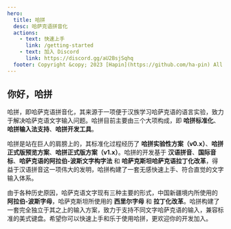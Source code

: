 ```yaml
---
hero:
  title: 哈拼
  desc: 哈萨克语拼音化
  actions:
    - text: 快速上手
      link: /getting-started
    - text: 加入 Discord
      link: https://discord.gg/aU2BsjSqhq
  footer: Copyright &copy; 2023 [Hapin](https://github.com/ha-pin) All Rights Reserved <br />Powered by [dumi](https://d.umijs.org)
---
```


## 你好，哈拼

哈拼，即哈萨克语拼音化，其来源于一项便于汉族学习哈萨克语的语言实验，致力于解决哈萨克语文字输入问题。哈拼目前主要由三个大项构成，即 **哈拼标准化**、**哈拼输入法支持**、**哈拼开发工具**。

哈拼是站在巨人的肩膀上的，其标准化过程经历了 **哈拼实验性方案（v0.x）**、**哈拼正式版预览方案**、**哈拼正式版方案（v1.x）**。哈拼的开发基于 **汉语拼音**、**国际音标**、**哈萨克语的阿拉伯-波斯文字构字法** 和 **哈萨克斯坦哈萨克语拉丁化改革**，得益于汉语拼音这一项伟大的发明，哈拼构建了一套无感快速上手、符合直觉的文字输入体系。

由于各种历史原因，哈萨克语文字现有三种主要的形式，中国新疆境内所使用的 **阿拉伯-波斯字母**，哈萨克斯坦所使用的 **西里尔字母** 和 **拉丁化改革**。哈拼构建了一套完全独立于其之上的输入方案，致力于支持不同文字哈萨克语的输入，兼容标准的美式键盘。希望你可以快速上手和乐于使用哈拼，更欢迎你的开发加入。
